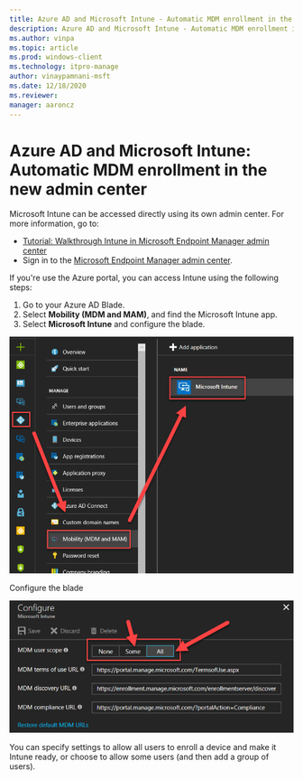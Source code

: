 ```yaml
---
title: Azure AD and Microsoft Intune - Automatic MDM enrollment in the new Portal
description: Azure AD and Microsoft Intune - Automatic MDM enrollment in the new portal
ms.author: vinpa
ms.topic: article
ms.prod: windows-client
ms.technology: itpro-manage
author: vinaypamnani-msft
ms.date: 12/18/2020
ms.reviewer: 
manager: aaroncz
---
```


# Azure AD and Microsoft Intune: Automatic MDM enrollment in the new admin center

Microsoft Intune can be accessed directly using its own admin center. For more information, go to:

- [Tutorial: Walkthrough Intune in Microsoft Endpoint Manager admin center](/mem/intune/fundamentals/tutorial-walkthrough-endpoint-manager)
- Sign in to the [Microsoft Endpoint Manager admin center](https://go.microsoft.com/fwlink/?linkid=2109431).

If you're use the Azure portal, you can access Intune using the following steps:

1. Go to your Azure AD Blade.
2. Select **Mobility (MDM and MAM)**, and find the Microsoft Intune app.
3. Select **Microsoft Intune** and configure the blade. 

![How to get to the Blade.](images/azure-mdm-intune.png) 

Configure the blade                                                                      

![Configure the Blade.](images/azure-intune-configure-scope.png) 

You can specify settings to allow all users to enroll a device and make it Intune ready, or choose to allow some users (and then add a group of users). 
